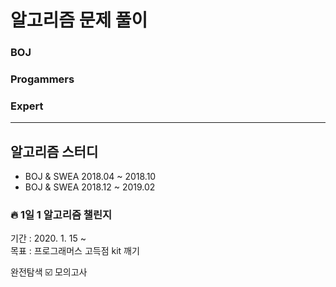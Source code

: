 # 알고리즘 문제 풀이 
### BOJ 
### Progammers
### Expert
--------------------------------------------
## 알고리즘 스터디 
* BOJ & SWEA 2018.04 ~ 2018.10  
* BOJ & SWEA 2018.12 ~ 2019.02

### :fire: 1일 1 알고리즘 챌린지
기간 : 2020. 1. 15 ~   
목표 : 프로그래머스 고득점 kit 깨기

완전탐색
:ballot_box_with_check: 모의고사  
